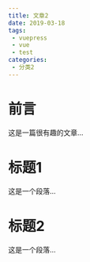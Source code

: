 ```yaml
---
title: 文章2
date: 2019-03-18
tags: 
 - vuepress
 - vue
 - test
categories:
 - 分类2
---
```


# 前言

这是一篇很有趣的文章...

<!-- more -->

# 标题1

这是一个段落...

# 标题2

这是一个段落...